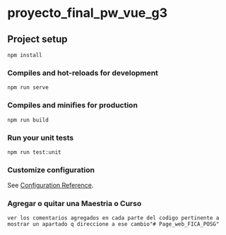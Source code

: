 # proyecto_final_pw_vue_g3

## Project setup
```
npm install
```

### Compiles and hot-reloads for development
```
npm run serve
```

### Compiles and minifies for production
```
npm run build
```

### Run your unit tests
```
npm run test:unit
```

### Customize configuration
See [Configuration Reference](https://cli.vuejs.org/config/).

### Agregar o quitar una Maestria o Curso
```
ver los comentarios agregados en cada parte del codigo pertinente a mostrar un apartado q direccione a ese cambio"# Page_web_FICA_POSG" 
